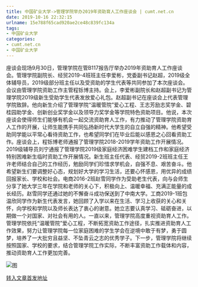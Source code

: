 ```yaml
---
title: 中国矿业大学->管理学院举办2019年资助育人工作座谈会 | cumt.net.cn
date: 2019-10-16 22:32:15
urlname: 15e788f65cad920ae2ce48c839fc134a
tags: 
- 中国矿业大学
categories:
- cumt.net.cn
- 中国矿业大学
---
```

座谈会现场9月30日，管理学院在管B117报告厅举办2019年资助育人工作座谈会。管理学院副院长、经贸2019-4班班主任李爱彬，党委副书记赵超，2019级全体辅导员，2019级部分班主任以及受资助的学生代表等共同参加了本次座谈会。会议由管理学院资助工作主管程铄博主持。会上，李爱彬副院长和赵超副书记为管理学院2019级新生受助学生代表发放爱心礼包。赵超副书记在座谈会上代表管理学院致辞。他向新生介绍了管理学院“温暖管院”爱心工程、王志芳励志奖学金、碧桂园助学金、创新创业奖学金以及领导力奖学金等学院特色资助项目。他说，本次座谈会使得师生们能够有机会一起交流资助育人工作，有力推动了管理学院资助育人工作的开展，让师生能携手共同弘扬新时代大学生的自立自强的精神。他希望受助同学能以平常心看待资助工作，也希望同学们在毕业后能以感恩之心回看资助工作。座谈会上，程铄博老师通报了管理学院2018-2019学年资助工作开展情况。2019级辅导员刘宁通报了管理学院2019级家庭经济困难学生建档工作和家庭经济特别困难新生临时资助工作开展情况。新生班主任代表、经贸2019-2班班主任王许老师结合自己的工作经历，勉励同学们珍惜求学机会，自强不息、艰苦奋斗。他希望新生们要调整好心态，规划好大学的学习生活，还要心怀感恩，用优异的成绩回报家长、学校和社会。电商2016-2班赵雪同学作为受助老生代表，向与会师生分享了她大学三年在学院和老师的关心下，积极向上、温暖幸福、充满正能量的成长经历。赵雪同学还通过她的不懈奋斗成功保送到了中南大学。工商2019-1班包温欣同学作为新生代表发言，她回顾了入学以来在生活、学习上收获的关心和关怀，向学校和学院以及师长表达了衷心的谢意。她立志要认真学习、砥砺奋进，以期做一个对国家、对社会有用的人。一直以来，管理学院高度重视资助育人工作。管理学院依托“温暖管院”爱心工程，不断拓宽资助工作途径，扎实推进资助育人工作效果，努力让管理学院每一位家庭困难的学生学会在逆境中敢于有梦，勇于圆梦，培养了一大批穷且益坚、不坠青云之志的优秀学子。下一步，管理学院将继续按照国家、学校的要求，结合管理学院工作实际，不断丰富资助工作载体和内容，推动资助育人工作更加完善。

![图](http://xwzx.cumt.edu.cn/_upload/article/images/95/01/27bdaccb478d908778bec4ad7beb/548d1424-8802-4090-aae8-7f00a2057187.jpg)

[转入文章首发地址](http://xwzx.cumt.edu.cn/4a/62/c523a543330/page.htm)